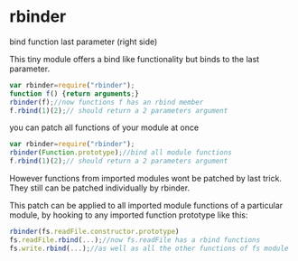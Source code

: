 # rbinder

bind function last parameter (right side)

This tiny module offers a bind like functionality but binds to the last parameter.

```javascript
var rbinder=require("rbinder");
function f() {return arguments;}
rbinder(f);//now functions f has an rbind member
f.rbind(1)(2);// should return a 2 parameters argument
```

you can patch all functions of your module at once

```javascript
var rbinder=require("rbinder");
rbinder(Function.prototype);//bind all module functions
f.rbind(1)(2);// should return a 2 parameters argument
```

However functions from imported modules wont be patched by last trick.
They still can be patched individually by rbinder.

This patch can be applied to all imported module functions of a particular module, by hooking to any imported function prototype like this:

```javascript
rbinder(fs.readFile.constructor.prototype)
fs.readFile.rbind(...);//now fs.readFile has a rbind functions
fs.write.rbind(...);//as well as all the other functions of fs module
```
